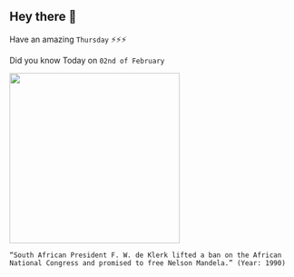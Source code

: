 ## Hey there 👋
Have an amazing `Thursday` ⚡⚡⚡

Did you know Today on `02nd of February`
 
 [<img src="https://static01.nyt.com/images/2013/06/27/world/africa/mandela-timeline-1990/mandela-timeline-1990-jumbo.png" width="300" />](https://en.wikipedia.org/wiki/1992_South_African_apartheid_referendum) 
 ```
“South African President F. W. de Klerk lifted a ban on the African National Congress and promised to free Nelson Mandela.” (Year: 1990)
```
